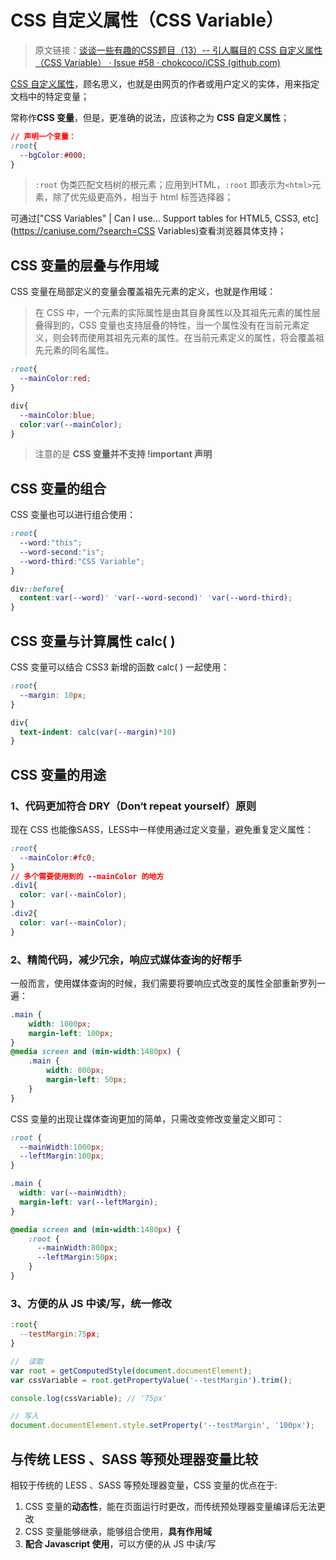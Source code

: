 # CSS 自定义属性（CSS Variable）

> 原文链接：[谈谈一些有趣的CSS题目（13）-- 引人瞩目的 CSS 自定义属性（CSS Variable） · Issue #58 · chokcoco/iCSS (github.com)](https://github.com/chokcoco/iCSS/issues/58)

[CSS 自定义属性](https://drafts.csswg.org/css-variables/)，顾名思义，也就是由网页的作者或用户定义的实体，用来指定文档中的特定变量；

常称作**CSS 变量**，但是，更准确的说法，应该称之为 **CSS 自定义属性**；

```css
// 声明一个变量：
:root{
  --bgColor:#000;
}
```

> `:root` 伪类匹配文档树的根元素；应用到HTML，`:root` 即表示为`<html>`元素，除了优先级更高外，相当于 html 标签选择器；

可通过["CSS Variables" | Can I use... Support tables for HTML5, CSS3, etc](https://caniuse.com/?search=CSS Variables)查看浏览器具体支持；

## CSS 变量的层叠与作用域

CSS 变量在局部定义的变量会覆盖祖先元素的定义，也就是作用域：

> 在 CSS 中，一个元素的实际属性是由其自身属性以及其祖先元素的属性层叠得到的，CSS 变量也支持层叠的特性，当一个属性没有在当前元素定义，则会转而使用其祖先元素的属性。在当前元素定义的属性，将会覆盖祖先元素的同名属性。

```css
:root{
  --mainColor:red;
}

div{
  --mainColor:blue;
  color:var(--mainColor);
}
```

> 注意的是 **CSS 变量并不支持 !important 声明**

## CSS 变量的组合

CSS 变量也可以进行组合使用：

```css
:root{
  --word:"this";
  --word-second:"is";
  --word-third:"CSS Variable";
}

div::before{
  content:var(--word)' 'var(--word-second)' 'var(--word-third);
}
```

## CSS 变量与计算属性 calc( )

CSS 变量可以结合 CSS3 新增的函数 calc( ) 一起使用：

```css
:root{
  --margin: 10px;
}

div{
  text-indent: calc(var(--margin)*10)
}
```

## CSS 变量的用途

### 1、代码更加符合 DRY（Don‘t repeat yourself）原则

现在 CSS 也能像SASS，LESS中一样使用通过定义变量，避免重复定义属性：

```css
:root{
  --mainColor:#fc0;
}
// 多个需要使用到的 --mainColor 的地方
.div1{
  color: var(--mainColor);
}
.div2{
  color: var(--mainColor);
}
```

### 2、精简代码，减少冗余，响应式媒体查询的好帮手

一般而言，使用媒体查询的时候，我们需要将要响应式改变的属性全部重新罗列一遍：

```css
.main {
	width: 1000px;
	margin-left: 100px;
}
@media screen and (min-width:1480px) {
	.main {
		width: 800px;
		margin-left: 50px;
	}
}
```

CSS 变量的出现让媒体查询更加的简单，只需改变修改变量定义即可：

```css
:root { 
  --mainWidth:1000px;
  --leftMargin:100px;
}

.main {
  width: var(--mainWidth);
  margin-left: var(--leftMargin);
}

@media screen and (min-width:1480px) {
	:root { 
	  --mainWidth:800px;
	  --leftMargin:50px;
	}
}
```

### 3、方便的从 JS 中读/写，统一修改

```js
:root{
  --testMargin:75px;
}

//  读取
var root = getComputedStyle(document.documentElement);
var cssVariable = root.getPropertyValue('--testMargin').trim();

console.log(cssVariable); // '75px'

// 写入
document.documentElement.style.setProperty('--testMargin', '100px');
```

## 与传统 LESS 、SASS 等预处理器变量比较

相较于传统的 LESS 、SASS 等预处理器变量，CSS 变量的优点在于:

1. CSS 变量的**动态性**，能在页面运行时更改，而传统预处理器变量编译后无法更改
2. CSS 变量能够继承，能够组合使用，**具有作用域**
3. **配合 Javascript 使用**，可以方便的从 JS 中读/写